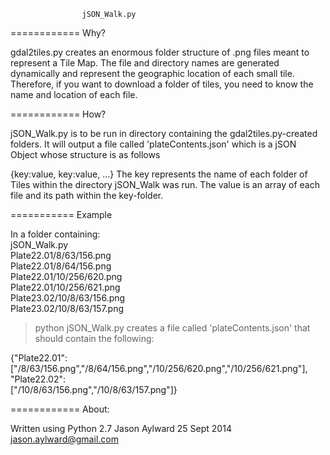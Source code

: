 					jSON_Walk.py
============
Why?

gdal2tiles.py creates an enormous folder structure of .png files meant to represent a Tile Map.  The file and directory names are generated dynamically and represent the geographic location of each small tile.  Therefore, if you want to download a folder of tiles, you need to know the name and location of each file.

============
How?

jSON_Walk.py is to be run in directory containing the gdal2tiles.py-created folders.  It will output a file called 'plateContents.json' which is a jSON Object whose structure is as follows

{key:value, key:value, ...}
The key represents the name of each folder of Tiles within the directory jSON_Walk was run.
The value is an array of each file and its path within the key-folder.

===========
Example

In a folder containing:<br>
jSON_Walk.py<br>
Plate22.01/8/63/156.png<br>
Plate22.01/8/64/156.png<br>
Plate22.01/10/256/620.png<br>
Plate22.01/10/256/621.png<br>
Plate23.02/10/8/63/156.png<br>
Plate23.02/10/8/63/157.png<br>

>python jSON_Walk.py
creates a file called 'plateContents.json' that should contain the following:

{"Plate22.01":<br>["/8/63/156.png","/8/64/156.png","/10/256/620.png","/10/256/621.png"],<br>"Plate22.02":<br>["/10/8/63/156.png","/10/8/63/157.png"]}

============
About:

Written using Python 2.7
Jason Aylward
25 Sept 2014
jason.aylward@gmail.com




	  	

 
